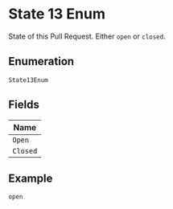 
# State 13 Enum

State of this Pull Request. Either `open` or `closed`.

## Enumeration

`State13Enum`

## Fields

| Name |
|  --- |
| `Open` |
| `Closed` |

## Example

```
open
```

